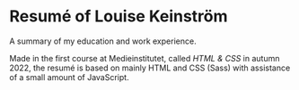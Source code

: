 # Resumé of Louise Keinström

A summary of my education and work experience.

Made in the first course at Medieinstitutet, called _HTML & CSS_ in autumn 2022, the resumé is based on mainly HTML and CSS (Sass) with assistance of a small amount of JavaScript.
